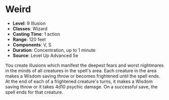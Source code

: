 # Weird

- **Level**: 9 Illusion
- **Classes**: Wizard
- **Casting Time**: 1 action
- **Range**: 120 feet
- **Components**: V, S
- **Duration**: Concentration, up to 1 minute
- **Source**: Level Up Advanced 5e

You create illusions which manifest the deepest fears and worst nightmares in the minds of all creatures in the spell's area. Each creature in the area makes a Wisdom saving throw or becomes frightened until the spell ends. At the end of each of a frightened creature's turns, it makes a Wisdom saving throw or it takes 4d10 psychic damage. On a successful save, the spell ends for that creature.

